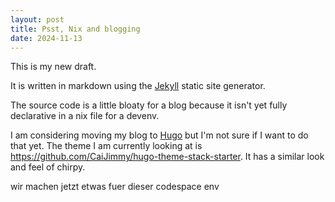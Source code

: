 ```yaml
---
layout: post
title: Psst, Nix and blogging
date: 2024-11-13
---
```


This is my new draft.

It is written in markdown using the [Jekyll](https://jekyllrb.com/) static site generator.

The source code is a little bloaty for a blog because it isn't yet fully declarative in a nix file for a devenv.

I am considering moving my blog to [Hugo](https://gohugo.io/) but I'm not sure if I want to do that yet. The theme I am currently looking at is https://github.com/CaiJimmy/hugo-theme-stack-starter. It has a similar look and feel of chirpy.

wir machen jetzt etwas fuer dieser codespace env
